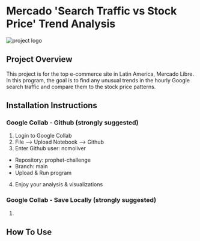 # Mercado 'Search Traffic vs Stock Price' Trend Analysis 
![project logo](logo.svg)
## Project Overview
This project is for the top e-commerce site in Latin America, Mercado Libre. In this program, the goal is to find any unusual trends in the hourly Google search traffic and compare them to the stock price patterns. 
## Installation Instructions
### Google Collab - Github (strongly suggested)
1. Login to Google Collab
2. File --> Upload Notebook --> Github
3. Enter Github user: ncmoliver    
- Repository: prophet-challenge    
- Branch: main    
- Upload & Run program
4. Enjoy your analysis & visualizations 
### Google Collab - Save Locally (strongly suggested)
1. 
## How To Use

##